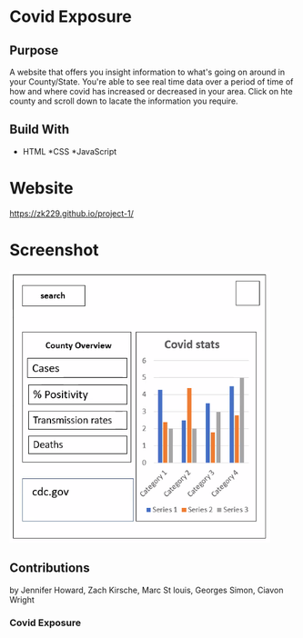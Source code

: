 # Covid Exposure


## Purpose
A website that offers you insight information to what's going on around in your County/State.
You're able to see real time data over a period of time of how and where covid has increased or decreased in your area.
Click on hte county and scroll down to lacate the information you require.

## Build With 
* HTML
*CSS
*JavaScript

# Website 
https://zk229.github.io/project-1/


# Screenshot 
![](assets/img/wireframe.png)


## Contributions 
by Jennifer Howard, Zach Kirsche, Marc St louis, Georges Simon, Ciavon Wright

### Covid Exposure  
